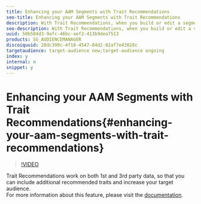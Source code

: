 ```yaml
---
title: Enhancing your AAM Segments with Trait Recommendations
seo-title: Enhancing your AAM Segments with Trait Recommendations
description: With Trait Recommendations, when you build or edit a segment in Segment Builder, you get recommendations on additional traits you can include, that are similar to the traits in the segment rule.
seo-description: With Trait Recommendations, when you build or edit a segment in Segment Builder, you get recommendations on additional traits you can include, that are similar to the traits in the segment rule.
uuid: 50b504d3-9afc-46bc-aef2-413b9dea7513
products: SG_AUDIENCEMANAGER
discoiquuid: 20dc390c-4f18-4547-84d2-82af7e43028c
targetaudience: target-audience new;target-audience ongoing
index: y
internal: n
snippet: y
---
```


# Enhancing your AAM Segments with Trait Recommendations{#enhancing-your-aam-segments-with-trait-recommendations}

>[!VIDEO](https://video.tv.adobe.com/v/26228/?quality=12)

Trait Recommendations work on both 1st and 3rd party data, so that you can include additional recommended traits and increase your target audience.  
For more information about this feature, please visit the [documentation](https://experiencecloud.adobe.com/resources/help/en_US/aam/trait-recommendations.html).
